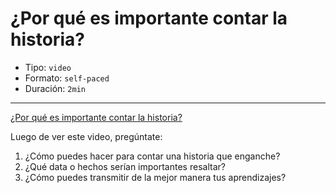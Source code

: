 # ¿Por qué es importante contar la historia?

* Tipo: `video`
* Formato: `self-paced`
* Duración: `2min`

***

[¿Por qué es importante contar la historia?](https://vimeo.com/421308631)

Luego de ver este video, pregúntate:
1. ¿Cómo puedes hacer para contar una historia que enganche?
2. ¿Qué data o hechos serían importantes resaltar?
3. ¿Cómo puedes transmitir de la mejor manera tus aprendizajes?
